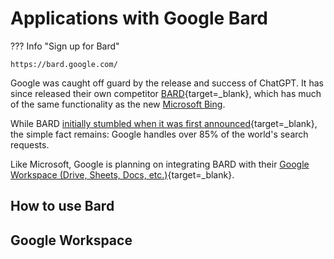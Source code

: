 # Applications with Google Bard

??? Info "Sign up for Bard"

    https://bard.google.com/

 Google was caught off guard by the release and success of ChatGPT. It has since released their own competitor [BARD](https://bard.google.com/){target=_blank}, which has much of the same functionality as the new [Microsoft Bing](bing.md). 
 
 While BARD [initially stumbled when it was first announced](https://time.com/6254226/alphabet-google-bard-100-billion-ai-error/){target=_blank}, the simple fact remains: Google handles over 85% of the world's search requests. 
 
 Like Microsoft, Google is planning on integrating BARD with their [Google Workspace (Drive, Sheets, Docs, etc.)](https://workspace.google.com/blog/product-announcements/generative-ai){target=_blank}.    

 ## How to use Bard

 ## Google Workspace

 